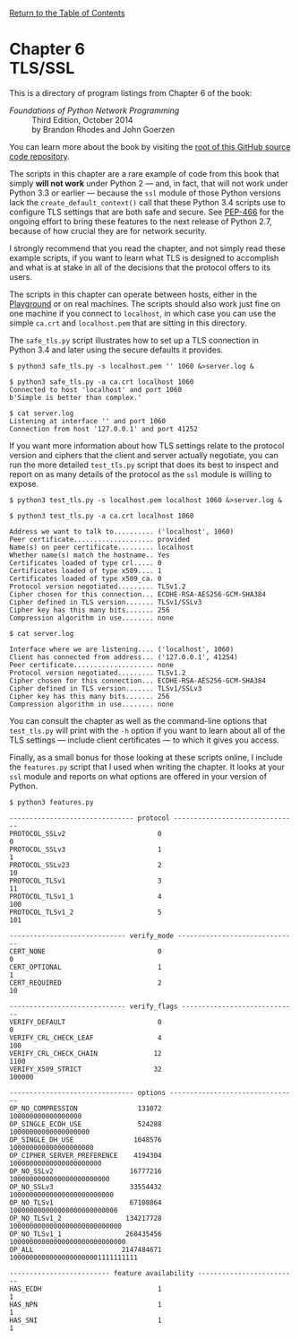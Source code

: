 [Return to the Table of Contents](https://github.com/brandon-rhodes/fopnp#readme)

# Chapter 6<br>TLS/SSL

This is a directory of program listings from Chapter 6 of the book:

<dl>
<dt><i>Foundations of Python Network Programming</i></dt>
<dd>
Third Edition, October 2014<br>
by Brandon Rhodes and John Goerzen
</dd>
</dl>

You can learn more about the book by visiting the
[root of this GitHub source code repository](https://github.com/brandon-rhodes/fopnp#readme).

The scripts in this chapter are a rare example of code from this book
that simply **will not work** under Python 2 — and, in fact, that will
not work under Python 3.3 or earlier — because the `ssl` module of those
Python versions lack the `create_default_context()` call that these
Python 3.4 scripts use to configure TLS settings that are both safe and
secure.  See [PEP-466](http://legacy.python.org/dev/peps/pep-0466/) for
the ongoing effort to bring these features to the next release of
Python 2.7, because of how crucial they are for network security.

I strongly recommend that you read the chapter, and not simply read
these example scripts, if you want to learn what TLS is designed to
accomplish and what is at stake in all of the decisions that the
protocol offers to its users.

The scripts in this chapter can operate between hosts, either in the
[Playground](../../playground#readme) or on real machines.  The scripts
should also work just fine on one machine if you connect to `localhost`,
in which case you can use the simple `ca.crt` and `localhost.pem` that
are sitting in this directory.

The `safe_tls.py` script illustrates how to set up a TLS connection in
Python 3.4 and later using the secure defaults it provides.

```
$ python3 safe_tls.py -s localhost.pem '' 1060 &>server.log &
```

```
$ python3 safe_tls.py -a ca.crt localhost 1060
Connected to host 'localhost' and port 1060
b'Simple is better than complex.'
```

```
$ cat server.log
Listening at interface '' and port 1060
Connection from host '127.0.0.1' and port 41252
```

If you want more information about how TLS settings relate to the
protocol version and ciphers that the client and server actually
negotiate, you can run the more detailed `test_tls.py` script that does
its best to inspect and report on as many details of the protocol as the
`ssl` module is willing to expose.

```
$ python3 test_tls.py -s localhost.pem localhost 1060 &>server.log &
```

```
$ python3 test_tls.py -a ca.crt localhost 1060

Address we want to talk to.......... ('localhost', 1060)
Peer certificate.................... provided
Name(s) on peer certificate......... localhost
Whether name(s) match the hostname.. Yes
Certificates loaded of type crl..... 0
Certificates loaded of type x509.... 1
Certificates loaded of type x509_ca. 0
Protocol version negotiated......... TLSv1.2
Cipher chosen for this connection... ECDHE-RSA-AES256-GCM-SHA384
Cipher defined in TLS version....... TLSv1/SSLv3
Cipher key has this many bits....... 256
Compression algorithm in use........ none

```

```
$ cat server.log

Interface where we are listening.... ('localhost', 1060)
Client has connected from address... ('127.0.0.1', 41254)
Peer certificate.................... none
Protocol version negotiated......... TLSv1.2
Cipher chosen for this connection... ECDHE-RSA-AES256-GCM-SHA384
Cipher defined in TLS version....... TLSv1/SSLv3
Cipher key has this many bits....... 256
Compression algorithm in use........ none

```

You can consult the chapter as well as the command-line options that
`test_tls.py` will print with the `-h` option if you want to learn about
all of the TLS settings — include client certificates — to which it
gives you access.

Finally, as a small bonus for those looking at these scripts online, I
include the `features.py` script that I used when writing the chapter.
It looks at your `ssl` module and reports on what options are offered in
your version of Python.

```
$ python3 features.py

------------------------------- protocol -------------------------------
PROTOCOL_SSLv2                       0                                 0
PROTOCOL_SSLv3                       1                                 1
PROTOCOL_SSLv23                      2                                10
PROTOCOL_TLSv1                       3                                11
PROTOCOL_TLSv1_1                     4                               100
PROTOCOL_TLSv1_2                     5                               101

----------------------------- verify_mode ------------------------------
CERT_NONE                            0                                 0
CERT_OPTIONAL                        1                                 1
CERT_REQUIRED                        2                                10

----------------------------- verify_flags -----------------------------
VERIFY_DEFAULT                       0                                 0
VERIFY_CRL_CHECK_LEAF                4                               100
VERIFY_CRL_CHECK_CHAIN              12                              1100
VERIFY_X509_STRICT                  32                            100000

------------------------------- options --------------------------------
OP_NO_COMPRESSION               131072                100000000000000000
OP_SINGLE_ECDH_USE              524288              10000000000000000000
OP_SINGLE_DH_USE               1048576             100000000000000000000
OP_CIPHER_SERVER_PREFERENCE    4194304           10000000000000000000000
OP_NO_SSLv2                   16777216         1000000000000000000000000
OP_NO_SSLv3                   33554432        10000000000000000000000000
OP_NO_TLSv1                   67108864       100000000000000000000000000
OP_NO_TLSv1_2                134217728      1000000000000000000000000000
OP_NO_TLSv1_1                268435456     10000000000000000000000000000
OP_ALL                      2147484671  10000000000000000000001111111111

------------------------- feature availability -------------------------
HAS_ECDH                             1                                 1
HAS_NPN                              1                                 1
HAS_SNI                              1                                 1

```
